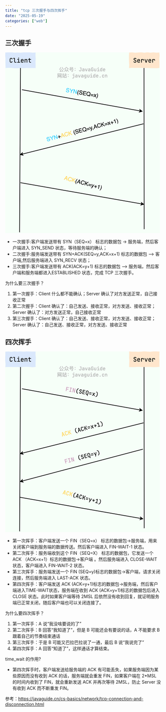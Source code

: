 ```yaml
---
title: "tcp 三次握手与四次挥手"
date: "2025-05-19"
categories: ["web"]
---
```


## 三次握手
<img src="../static/tcp1.png" style="max-width: 800px;"/>

- 一次握手:客户端发送带有 SYN（SEQ=x） 标志的数据包 -> 服务端，然后客户端进入 SYN_SEND 状态，等待服务端的确认；
- 二次握手:服务端发送带有 SYN+ACK(SEQ=y,ACK=x+1) 标志的数据包 –> 客户端,然后服务端进入 SYN_RECV 状态；
- 三次握手:客户端发送带有 ACK(ACK=y+1) 标志的数据包 –> 服务端，然后客户端和服务端都进入ESTABLISHED 状态，完成 TCP 三次握手。

为什么要三次握手？
1. 第一次握手：Client 什么都不能确认；Server 确认了对方发送正常，自己接收正常
2. 第二次握手：Client 确认了：自己发送、接收正常，对方发送、接收正常；Server 确认了：对方发送正常，自己接收正常
3. 第三次握手：Client 确认了：自己发送、接收正常，对方发送、接收正常；Server 确认了：自己发送、接收正常，对方发送、接收正常

## 四次挥手
<img src="../static/tcp2.png" style="max-width: 800px;"/>

- 第一次挥手：客户端发送一个 FIN（SEQ=x） 标志的数据包->服务端，用来关闭客户端到服务端的数据传送。然后客户端进入 FIN-WAIT-1 状态。
- 第二次挥手：服务端收到这个 FIN（SEQ=X） 标志的数据包，它发送一个 ACK （ACK=x+1）标志的数据包->客户端 。然后服务端进入 CLOSE-WAIT 状态，客户端进入 FIN-WAIT-2 状态。
- 第三次挥手：服务端发送一个 FIN (SEQ=y)标志的数据包->客户端，请求关闭连接，然后服务端进入 LAST-ACK 状态。
- 第四次挥手：客户端发送 ACK (ACK=y+1)标志的数据包->服务端，然后客户端进入TIME-WAIT状态，服务端在收到 ACK (ACK=y+1)标志的数据包后进入 CLOSE 状态。此时如果客户端等待 2MSL 后依然没有收到回复，就证明服务端已正常关闭，随后客户端也可以关闭连接了。

为什么要四次挥手？
1. 第一次挥手：A 说“我没啥要说的了”
2. 第二次挥手：B 回答“我知道了”，但是 B 可能还会有要说的话，A 不能要求 B 跟着自己的节奏结束通话
3. 第三次挥手：于是 B 可能又巴拉巴拉说了一通，最后 B 说“我说完了”
4. 第四次挥手：A 回答“知道了”，这样通话才算结束。

time_wait 的作用?
- 第四次挥手时，客户端发送给服务端的 ACK 有可能丢失，如果服务端因为某些原因而没有收到 ACK 的话，服务端就会重发 FIN，如果客户端在 2*MSL 的时间内收到了 FIN，就会重新发送 ACK 并再次等待 2MSL，防止 Server 没有收到 ACK 而不断重发 FIN。

参考：<https://javaguide.cn/cs-basics/network/tcp-connection-and-disconnection.html>
